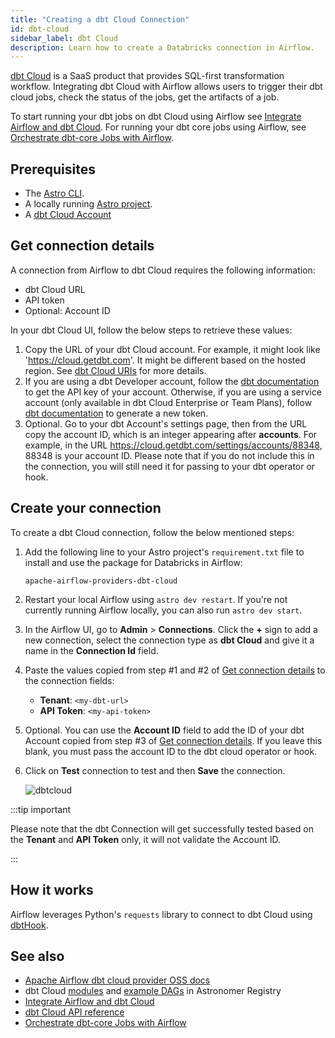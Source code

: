 ```yaml
---
title: "Creating a dbt Cloud Connection"
id: dbt-cloud
sidebar_label: dbt Cloud
description: Learn how to create a Databricks connection in Airflow.
---
```


[dbt Cloud](https://www.getdbt.com/product/what-is-dbt/) is a SaaS product that provides SQL-first transformation workflow. Integrating dbt Cloud with Airflow allows users to trigger their dbt cloud jobs, check the status of the jobs, get the artifacts of a job.

To start running your dbt jobs on dbt Cloud using Airflow see [Integrate Airflow and dbt Cloud](airflow-dbt-cloud.md). For running your dbt core jobs using Airflow, see [Orchestrate dbt-core Jobs with Airflow](https://docs.astronomer.io/learn/airflow-dbt).

## Prerequisites

- The [Astro CLI](https://docs.astronomer.io/astro/cli/overview).
- A locally running [Astro project](https://docs.astronomer.io/astro/cli/get-started-cli).
- A [dbt Cloud Account](https://cloud.getdbt.com/)

## Get connection details

A connection from Airflow to dbt Cloud requires the following information:

- dbt Cloud URL
- API token
- Optional: Account ID

In your dbt Cloud UI, follow the below steps to retrieve these values:

1. Copy the URL of your dbt Cloud account. For example, it might look like 'https://cloud.getdbt.com'. It might be different based on the hosted region. See [dbt Cloud URIs](https://docs.getdbt.com/docs/cloud/manage-access/sso-overview#auth0-multi-tenant-uris) for more details.
2. If you are using a dbt Developer account, follow the [dbt documentation](https://docs.getdbt.com/docs/dbt-cloud-apis/user-tokens#user-api-tokens) to get the API key of your account. Otherwise, if you are using a service account (only available in dbt Cloud Enterprise or Team Plans), follow [dbt documentation](https://docs.getdbt.com/docs/dbt-cloud-apis/service-tokens#generating-service-account-tokens) to generate a new token.
3. Optional. Go to your dbt Account's settings page, then from the URL copy the account ID, which is an integer appearing after **accounts**. For example, in the URL https://cloud.getdbt.com/settings/accounts/88348, 88348 is your account ID. Please note that if you do not include this in the connection, you will still need it for passing to your dbt operator or hook.

## Create your connection

To create a dbt Cloud connection, follow the below mentioned steps:

1. Add the following line to your Astro project's `requirement.txt` file to install and use the package for Databricks in Airflow:
    ```
    apache-airflow-providers-dbt-cloud
    ```
2. Restart your local Airflow using `astro dev restart`. If you're not currently running Airflow locally, you can also run `astro dev start`.
3. In the Airflow UI, go to **Admin** > **Connections**. Click the **+** sign to add a new connection, select the connection type as **dbt Cloud** and give it a name in the **Connection Id** field.
4. Paste the values copied from step #1 and #2 of [Get connection details](#get-connection-details) to the connection fields:
    - **Tenant**: `<my-dbt-url>`
    - **API Token**: `<my-api-token>`
5. Optional. You can use the **Account ID** field to add the ID of your dbt Account copied from step #3 of [Get connection details](#get-connection-details). If you leave this blank, you must pass the account ID to the dbt cloud operator or hook.
4. Click on **Test** connection to test and then **Save** the connection.

    ![dbtcloud](/img/guides/connection-dbt-cloud.png)

:::tip important

Please note that the dbt Connection will get successfully tested based on the **Tenant** and **API Token** only, it will not validate the Account ID. 

:::

## How it works

Airflow leverages Python's `requests` library to connect to dbt Cloud using [dbtHook](https://airflow.apache.org/docs/apache-airflow-providers-dbt-cloud/stable/_api/airflow/providers/dbt/cloud/hooks/dbt/index.html).

## See also
- [Apache Airflow dbt cloud provider OSS docs](https://airflow.apache.org/docs/apache-airflow-providers-dbt-cloud/stable/connections.html)
- dbt Cloud [modules](https://registry.astronomer.io/modules?limit=24&sorts=updatedAt%3Adesc&query=dbt) and [example DAGs](https://registry.astronomer.io/dags?limit=24&sorts=updatedAt%3Adesc&query=dbt+cloud) in Astronomer Registry
- [Integrate Airflow and dbt Cloud](airflow-dbt-cloud.md)
- [dbt Cloud API reference](https://docs.getdbt.com/docs/dbt-cloud-apis/overview)
- [Orchestrate dbt-core Jobs with Airflow](airflow-dbt.md)